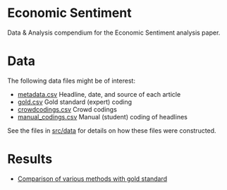 # Economic Sentiment
Data &amp; Analysis compendium for the Economic Sentiment analysis paper.

# Data

The following data files might be of interest:

* [metadata.csv](data/intermediate/metadata.csv) Headline, date, and source of each article
* [gold.csv](data/intermediate/gold.csv) Gold standard (expert) coding
* [crowdcodings.csv](data/intermediate/crowdcodings.csv) Crowd codings 
* [manual_codings.csv](data/intermediate/manual_codings.csv) Manual (student) coding of headlines

See the files in [src/data](src/data) for details on how these files were constructed.

# Results

* [Comparison of various methods with gold standard](src/analysis/comparison.md)
